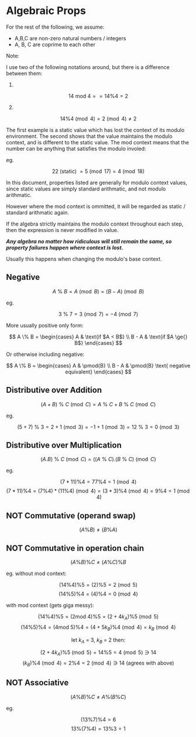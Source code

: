 # Algebraic Props

For the rest of the following, we assume:
- A,B,C are non-zero natural numbers / integers
- A, B, C are coprime to each other

Note:

I use two of the following notations around, but there is a difference between them:

1.
$$  14 \text{ mod } 4 == 14 \% 4 = 2  $$

2.
$$  14 \% 4 \pmod{4} = 2 \pmod{4} \neq{} 2  $$

The first example is a static value which has lost the context of its modulo environment.
The second shows that the value maintains the modulo context, and is different to the static value.
The mod context means that the number can be anything that satisfies the modulo involed:

eg.

$$  22 \text{ (static) } = 5 \pmod{17} = 4 \pmod{18}$$

In this document, properties listed are generally for modulo context values, since static values are simply standard arithmatic, and not modulo arithmatic.

However where the mod context is ommitted, it will be regarded as static / standard arithmatic again.

If the algebra strictly maintains the modulo context throughout each step, then the expression is never modified in value.

***Any algebra no matter how ridiculous will still remain the same, so property failures happen where context is lost.***

Usually this happens when changing the modulo's base context.


## Negative

$$   A \text{ % } B = A \pmod{B} = (B-A) \pmod{B} \tag*{ if B > A}$$

eg.

$$   3 \text{ % } 7 = 3 \pmod{7} = -4 \pmod{7}    $$

More usually positive only form:

$$   A \% B = \begin{cases}
        A       & \text{if $A < B$}   \\
        B - A   & \text{if $A \ge{} B$} 
\end{cases} $$

Or otherwise including negative:

$$   A \% B = \begin{cases}
        A       & \pmod{B}    \\
        B - A   & \pmod{B} \text{ negative equivalent} 
\end{cases}
$$

## Distributive over Addition

$$   (A + B) \text{ % } C \pmod{C}= A \text{ % }C + B \text{ % } C \pmod{C} $$

eg.

$$   (5 + 7) \text{ % } 3 = 2 + 1 \pmod{3} = -1 + 1 \pmod{3} = 12 \text{ % }3 = 0\pmod{3}    $$

## Distributive over Multiplication

$$   ( A . B ) \text{ % } C \pmod{C} = ( (A \text{ % } C) . (B \text{ % } C ) \pmod{C}    $$

eg.

$$   (7 * 11) \% 4 = 77 \% 4 = 1 \pmod{4}   $$
$$   (7 * 11) \% 4 = (7 \% 4) * (11 \% 4) \pmod{4} = (3 * 3) \% 4 \pmod{4} = 9 \% 4 = 1 \pmod{4}  $$

## NOT Commutative (operand swap)

$$  ( A \% B) \neq{} ( B \% A)  $$

## NOT Commutative in operation chain

$$   (A \% B) \% C  \neq{} (A \% C) \% B    $$

eg. 
without mod context:

$$   ( 14 \% 4) \% 5 = (2) \% 5 = 2 \pmod{5}    $$
$$   ( 14 \% 5) \% 4 = (4) \% 4 = 0 \pmod{4}    $$

with mod context (gets giga messy):

$$  ( 14 \% 4) \% 5 = (2 \text{mod 4}) \% 5 = (2 + 4k_{A}) \% 5 \pmod{5}    $$
$$  ( 14 \% 5) \% 4 = (4 \text{mod 5}) \% 4 = (4 + 5k_{B}) \% 4 \pmod{4} = k_{B} \pmod{4}    $$

$$  \text{let $k_{A}$ = 3, $k_{B}$ = 2 then: }     $$

$$  (2 + 4k_{A}) \% 5 \pmod{5} = 14 \% 5 = 4 \pmod{5} \ni 14      $$
$$  (k_{B}) \% 4 \pmod{4} = 2 \% 4 = 2 \pmod{4}   \ni 14    \text{  (agrees with above)}    $$

## NOT Associative

$$   ( A \% B) \% C \neq{} A \% (B \% C)   $$

eg.

$$   ( 13 \% 7) \% 4 = 6 % 4 = 2    $$
$$   13 \% (7 \% 4) = 13 \% 3 = 1   $$






